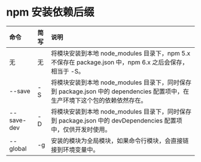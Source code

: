 # npm 安装依赖后缀

| **命令**   | **简写** | **说明**                                                     |
| :--------- | :------- | :----------------------------------------------------------- |
| 无         | 无       | 将模块安装到本地 node_modules 目录下，npm 5.x 不保存在 package.json 中，npm 6.x 之后会保存，相当于 -S。 |
| --save     | -S       | 将模块安装到本地 node_modules 目录下，同时保存到 package.json 中的 dependencies 配置项中，在生产环境下这个包的依赖依然存在。 |
| --save-dev | -D       | 将模块安装到本地 node_modules 目录下，同时保存到 package.json 中的 devDependencies 配置项中，仅供开发时使用。 |
| --global   | -g       | 安装的模块为全局模块，如果命令行模块，会直接链接到环境变量中。 |

